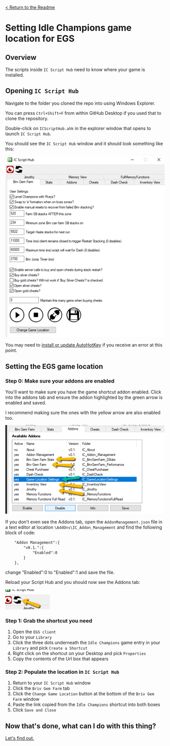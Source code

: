[< Return to the Readme](../Readme.md)

# Setting Idle Champions game location for EGS

## Overview

The scripts inside `IC Script Hub` need to know where your game is installed.

## Opening `IC Script Hub`

Navigate to the folder you cloned the repo into using Windows Explorer. 

You can press `Ctrl+Shift+F` from within GitHub Desktop if you used that to clone the repository.

Double-click on `ICScriptHub.ahk` in the explorer window that opens to launch `IC Script Hub`.

You should see the `IC Script Hub` window and it should look something like this:

![IC Script Hub window](../docimages/ic-script-hub.png)

You may need to [install or update AutoHotKey](https://www.autohotkey.com/) if you receive an error at this point.

## Setting the EGS game location
### Step 0: Make sure your addons are enabled

You'll want to make sure you have the game shortcut addon enabled. Click into the addons tab and ensure the addon highlighted by the green arrow is enabled and saved.

I recommend making sure the ones with the yellow arrow are also enabled too.

![Addons tab](../docimages/addons-tab.png)

If you don't even see the Addons tab, open the `AddonManagement.json` file in a text editor at location `\AddOns\IC_Addon_Management` and find the following block of code:

```
    "Addon Management":{
		"v0.1.":{
			"Enabled":0
		}
	},
```

change "Enabled":0 to "Enabled":1 and save the file.

Reload your Script Hub and you should now see the Addons tab:

![Reload button](../docimages/reload-script-hub.png)

### Step 1: Grab the shortcut you need

1. Open the `EGS client`
2. Go to your `Library`
3. Click the three dots underneath the `Idle Champions` game entry in your `Library` and pick `Create a Shortcut`
4. Right click on the shortcut on your Desktop and pick `Properties`
5. Copy the contents of the Url box that appears

### Step 2: Populate the location in `IC Script Hub`

1. Return to your `IC Script Hub` window
2. Click the `Briv Gem Farm` tab
3. Click the `Change Game Location` button at the bottom of the `Briv Gem Farm` window
4. Paste the link copied from the `Idle Champions` shortcut into both boxes
5. Click `Save and Close`

## Now that's done, what can I do with this thing?

[Let's find out.](an-introduction-to-ic-script-hub.md)